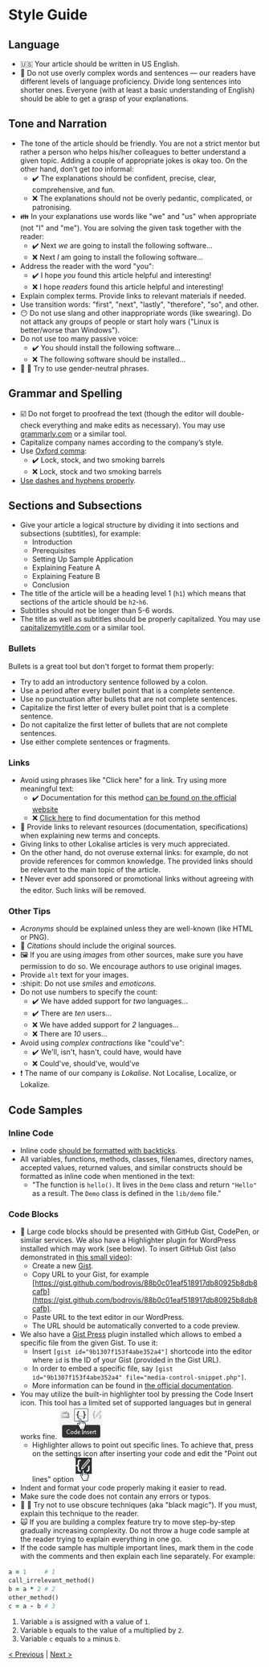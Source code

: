 # Style Guide

## Language

* :us: Your article should be written in US English.
* :speech_balloon: Do not use overly complex words and sentences — our readers have different levels of language proficiency. Divide long sentences into shorter ones. Everyone (with at least a basic understanding of English) should be able to get a grasp of your explanations.

## Tone and Narration

* The tone of the article should be friendly. You are not a strict mentor but rather a person who helps his/her colleagues to better understand a given topic. Adding a couple of appropriate jokes is okay too. On the other hand, don't get *too* informal:
  + :heavy_check_mark: The explanations should be confident, precise, clear, comprehensive, and fun.
  + :x: The explanations should not be overly pedantic, complicated, or patronising.
* :family: In your explanations use words like "we" and "us" when appropriate (not "I" and "me"). You are solving the given task together with the reader:
  + :heavy_check_mark: Next *we* are going to install the following software...
  + :x: Next *I* am going to install the following software...
* Address the reader with the word "you":
  + :heavy_check_mark: I hope *you* found this article helpful and interesting!
  + :x: I hope *readers* found this article helpful and interesting!
* Explain complex terms. Provide links to relevant materials if needed.
* Use transition words: "first", "next", "lastly", "therefore", "so", and other.
* :no_mouth: Do not use slang and other inappropriate words (like swearing). Do not attack any groups of people or start holy wars ("Linux is better/worse than Windows").
* Do not use too many passive voice:
  + :heavy_check_mark: You should install the following software...
  + :x: The following software should be installed...
* :woman: :man: Try to use gender-neutral phrases.

## Grammar and Spelling

* :ballot_box_with_check: Do not forget to proofread the text (though the editor will double-check everything and make edits as necessary). You may use [grammarly.com](https://www.grammarly.com/) or a similar tool.
* Capitalize company names according to the company’s style.
* Use [Oxford comma](https://www.grammarly.com/blog/what-is-the-oxford-comma-and-why-do-people-care-so-much-about-it/):
  + :heavy_check_mark: Lock, stock, and two smoking barrels
  + :x: Lock, stock and two smoking barrels
* [Use dashes and hyphens properly](https://www.grammarly.com/blog/hyphens-and-dashes/).

## Sections and Subsections

* Give your article a logical structure by dividing it into sections and subsections (subtitles), for example:
  + Introduction
  + Prerequisites
  + Setting Up Sample Application
  + Explaining Feature A
  + Explaining Feature B
  + Conclusion
* The title of the article will be a heading level 1 (`h1`) which means that sections of the article should be `h2`-`h6`.
* Subtitles should not be longer than 5-6 words.
* The title as well as subtitles should be properly capitalized. You may use [capitalizemytitle.com](https://capitalizemytitle.com/) or a similar tool.

### Bullets

Bullets is a great tool but don't forget to format them properly:

* Try to add an introductory sentence followed by a colon.
* Use a period after every bullet point that is a complete sentence.
* Use no punctuation after bullets that are not complete sentences.
* Capitalize the first letter of every bullet point that is a complete sentence.
* Do not capitalize the first letter of bullets that are not complete sentences.
* Use either complete sentences or fragments.

### Links

* Avoid using phrases like "Click here" for a link. Try using more meaningful text:
  + :heavy_check_mark: Documentation for this method [can be found on the official website](http://example.com/)
  + :x: [Click here](http://example.com/) to find documentation for this method
* :link: Provide links to relevant resources (documentation, specifications) when explaining new terms and concepts.
* Giving links to other Lokalise articles is very much appreciated.
* On the other hand, do not overuse external links: for example, do not provide references for common knowledge. The provided links should be relevant to the main topic of the article.
* :heavy_exclamation_mark: Never ever add sponsored or promotional links without agreeing with the editor. Such links will be removed.

### Other Tips

* *Acronyms* should be explained unless they are well-known (like HTML or PNG).
* :speech_balloon: *Citations* should include the original sources.
* :framed_picture: If you are using *images* from other sources, make sure you have permission to do so. We encourage authors to use original images.
* Provide `alt` text for your images.
* :shipit: Do not use *smiles* and *emoticons*.
* Do not use numbers to specify the count:
  + :heavy_check_mark: We have added support for *two* languages...
  + :heavy_check_mark: There are *ten* users...
  + :x: We have added support for *2* languages...
  + :x: There are *10* users...
* Avoid using *complex contractions* like "could've":
  + :heavy_check_mark: We'll, isn't, hasn't, could have, would have
  + :x: Could've, should've, would've
* :exclamation: The name of our company is *Lokalise*. Not Localise, Localize, or Lokalize.

## Code Samples

### Inline Code

* Inline code [should be formatted with backticks](https://confluence.atlassian.com/bitbucketserver/markdown-syntax-guide-776639995.html#Markdownsyntaxguide-Inlinecodecharacters).
* All variables, functions, methods, classes, filenames, directory names, accepted values, returned values, and similar constructs should be formatted as inline code when mentioned in the text:
  + "The function is `hello()`. It lives in the `Demo` class and return `"Hello"` as a result. The `Demo` class is defined in the `lib/demo` file."

### Code Blocks

* :page_facing_up: Large code blocks should be presented with GitHub Gist, CodePen, or similar services. We also have a Highlighter plugin for WordPress installed which may work (see below). To insert GitHub Gist (also demonstrated in [this small video](https://drive.google.com/open?id=1hwnDVy8gYpFDUZnkprOr3_jW7R4sHNYg)):
  + Create a new [Gist](https://gist.github.com/).
  + Copy URL to your Gist, for example [https://gist.github.com/bodrovis/88b0c01eaf518917db80925b8db8cafb](https://gist.github.com/bodrovis/88b0c01eaf518917db80925b8db8cafb).
  + Paste URL to the text editor in our WordPress.
  + The URL should be automatically converted to a code preview.
* We also have a [Gist Press](https://github.com/bradyvercher/gistpress) plugin installed which allows to embed a specific file from the given Gist. To use it:
  + Insert `[gist id="9b1307f153f4abe352a4"]` shortcode into the editor where `id` is the ID of your Gist (provided in the Gist URL).
  + In order to embed a specific file, say `[gist id="9b1307f153f4abe352a4" file="media-control-snippet.php"]`.
  + More information can be found in [the official documentation](https://github.com/bradyvercher/gistpress#shortcode).
* You may utilize the built-in highlighter tool by pressing the Code Insert icon. This tool has a limited set of supported languages but in general works fine.
![](../img/code_insert.png)
  + Highlighter allows to point out specific lines. To achieve that, press on the settings icon after inserting your code and edit the "Point out lines" option
![](../img/code_settings.png)
* Indent and format your code properly making it easier to read.
* Make sure the code does not contain any errors or typos.
* :tophat: :rabbit: Try not to use obscure techniques (aka "black magic"). If you must, explain this technique to the reader.
* :scream_cat: If you are building a complex feature try to move step-by-step gradually increasing complexity. Do not throw a huge code sample at the reader trying to explain everything in one go.
* If the code sample has multiple important lines, mark them in the code with the comments and then explain each line separately. For example:

```ruby
a = 1     # 1
call_irrelevant_method()
b = a * 2 # 2
other_method()
c = a - b # 3
```

1. Variable `a` is assigned with a value of `1`.
2. Variable `b` equals to the value of `a` multiplied by `2`.
3. Variable `c` equals to `a` minus `b`.

[< Previous](01-general-requirements.md) | [Next >](03-collaborating-with-editor.md)
